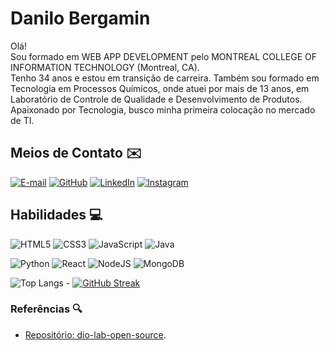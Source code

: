 
# Danilo Bergamin

Olá!  
Sou formado em WEB APP DEVELOPMENT pelo MONTREAL COLLEGE OF INFORMATION TECHNOLOGY (Montreal, CA).  
Tenho 34 anos e estou em transição de carreira. Também sou formado em Tecnologia em Processos Químicos, onde atuei por mais de 13 anos, em Laboratório de Controle de Qualidade e Desenvolvimento de Produtos.  
Apaixonado por Tecnologia, busco minha primeira colocação no mercado de TI.

## Meios de Contato ✉️ 

[![E-mail](https://img.shields.io/badge/-Email-000?style=for-the-badge&logo=microsoft-outlook&logoColor=007BFF)](mailto:danilo.bergamin@outlook.com)  [![GitHub](https://img.shields.io/badge/GitHub-100000?style=for-the-badge&logo=github&logoColor=white)](https://github.com/DaniLoBergamin)  [![LinkedIn](https://img.shields.io/badge/LinkedIn-0077B5?style=for-the-badge&logo=linkedin&logoColor=white)](https://www.linkedin.com/in/danilo-bergamin/)  [![Instagram](https://img.shields.io/badge/-Instagram-%23E4405F?style=for-the-badge&logo=instagram&logoColor=white)](https://www.instagram.com/danilobergamin/)


## Habilidades 💻 
![HTML5](https://img.shields.io/badge/HTML5-E34F26?style=for-the-badge&logo=html5&logoColor=white)  ![CSS3](https://img.shields.io/badge/CSS3-1572B6?style=for-the-badge&logo=css3&logoColor=white)  ![JavaScript](https://img.shields.io/badge/JavaScript-F7DF1E?style=for-the-badge&logo=javascript&logoColor=black)  ![Java](https://img.shields.io/badge/java-%23ED8B00.svg?style=for-the-badge&logo=openjdk&logoColor=white)

![Python](https://img.shields.io/badge/python-3670A0?style=for-the-badge&logo=python&logoColor=ffdd54)  ![React](https://img.shields.io/badge/React-20232A?style=for-the-badge&logo=react&logoColor=61DAFB)  ![NodeJS](https://img.shields.io/badge/node.js-6DA55F?style=for-the-badge&logo=node.js&logoColor=white)  ![MongoDB](https://img.shields.io/badge/MongoDB-%234ea94b.svg?style=for-the-badge&logo=mongodb&logoColor=white)

![Top Langs](https://github-readme-stats-git-masterrstaa-rickstaa.vercel.app/api/top-langs/?username=DaniLoBergamin&layout=compact&bg_color=000&border_color=30A3DC&title_color=E94D5F&text_color=FFF)  - [![GitHub Streak](https://streak-stats.demolab.com/?user=DaniLoBergamin&theme=bear&background=000&border=30A3DC&dates=FFF)](https://git.io/streak-stats)


### Referências 🔍
- [Repositório: dio-lab-open-source](https://github.com/DaniLoBergamin/dio-lab-open-source/blob/main/utils/badges/badges.md).


